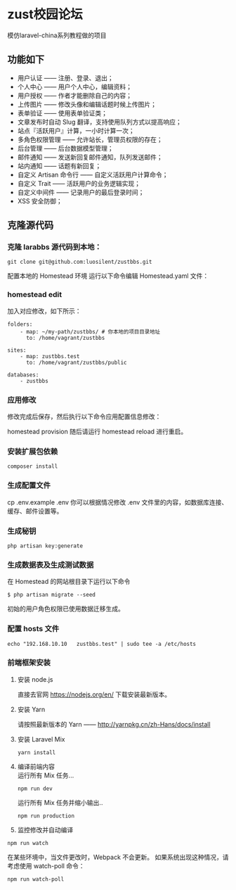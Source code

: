 # zust校园论坛 

<p>模仿laravel-china系列教程做的项目</p>

## 功能如下
<ul>
<li>用户认证 —— 注册、登录、退出；</li>
<li>个人中心 —— 用户个人中心，编辑资料；</li>
<li>用户授权 —— 作者才能删除自己的内容；</li>
<li>上传图片 —— 修改头像和编辑话题时候上传图片；</li>
<li>表单验证 —— 使用表单验证类；</li>
<li>文章发布时自动 Slug 翻译，支持使用队列方式以提高响应；</li>
<li>站点『活跃用户』计算，一小时计算一次；</li>
<li>多角色权限管理 —— 允许站长，管理员权限的存在；</li>
<li>后台管理 —— 后台数据模型管理；</li>
<li>邮件通知 —— 发送新回复邮件通知，队列发送邮件；</li>
<li>站内通知 —— 话题有新回复；</li>
<li>自定义 Artisan 命令行 —— 自定义活跃用户计算命令；</li>
<li>自定义 Trait —— 活跃用户的业务逻辑实现；</li>
<li>自定义中间件 —— 记录用户的最后登录时间；</li>
<li>XSS 安全防御；</li>
</ul>

## 克隆源代码
### 克隆 larabbs 源代码到本地：

    git clone git@github.com:luosilent/zustbbs.git
 配置本地的 Homestead 环境
 运行以下命令编辑 Homestead.yaml 文件：

### homestead edit
加入对应修改，如下所示：

    folders:
        - map: ~/my-path/zustbbs/ # 你本地的项目目录地址
          to: /home/vagrant/zustbbs

    sites:
        - map: zustbbs.test
          to: /home/vagrant/zustbbs/public

    databases:
        - zustbbs

### 应用修改

修改完成后保存，然后执行以下命令应用配置信息修改：

homestead provision
随后请运行 homestead reload 进行重启。

### 安装扩展包依赖
    composer install
### 生成配置文件
cp .env.example .env
你可以根据情况修改 .env 文件里的内容，如数据库连接、缓存、邮件设置等。

### 生成秘钥
    php artisan key:generate
### 生成数据表及生成测试数据
在 Homestead 的网站根目录下运行以下命令

    $ php artisan migrate --seed
初始的用户角色权限已使用数据迁移生成。

### 配置 hosts 文件

    echo "192.168.10.10   zustbbs.test" | sudo tee -a /etc/hosts

### 前端框架安装
<ol> 
<li>安装 node.js</li>

直接去官网 https://nodejs.org/en/ 下载安装最新版本。

<li>安装 Yarn</li>

请按照最新版本的 Yarn —— http://yarnpkg.cn/zh-Hans/docs/install

<li>安装 Laravel Mix</li>

    yarn install
<li>编译前端内容</li>
运行所有 Mix 任务...
 
    npm run dev
运行所有 Mix 任务并缩小输出..
 
    npm run production
<li>监控修改并自动编译</li></ol>

    npm run watch

在某些环境中，当文件更改时，Webpack 不会更新。
如果系统出现这种情况，请考虑使用 watch-poll 命令：

    npm run watch-poll

